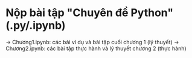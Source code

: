 # Nộp bài tập "Chuyên đề Python" (.py/.ipynb)
-> Chương1.ipynb: các bài ví dụ và bài tập cuối chương 1 (lý thuyết)
-> Chương2.ipynb: các bài tập thực hành và lý thuyết chương 2 (thực hành)
